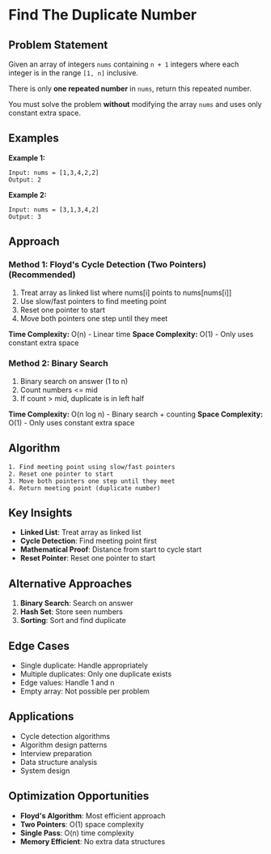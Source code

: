 # Find The Duplicate Number

## Problem Statement

Given an array of integers `nums` containing `n + 1` integers where each integer is in the range `[1, n]` inclusive.

There is only **one repeated number** in `nums`, return this repeated number.

You must solve the problem **without** modifying the array `nums` and uses only constant extra space.

## Examples

**Example 1:**
```
Input: nums = [1,3,4,2,2]
Output: 2
```

**Example 2:**
```
Input: nums = [3,1,3,4,2]
Output: 3
```

## Approach

### Method 1: Floyd's Cycle Detection (Two Pointers) (Recommended)
1. Treat array as linked list where nums[i] points to nums[nums[i]]
2. Use slow/fast pointers to find meeting point
3. Reset one pointer to start
4. Move both pointers one step until they meet

**Time Complexity:** O(n) - Linear time
**Space Complexity:** O(1) - Only uses constant extra space

### Method 2: Binary Search
1. Binary search on answer (1 to n)
2. Count numbers <= mid
3. If count > mid, duplicate is in left half

**Time Complexity:** O(n log n) - Binary search + counting
**Space Complexity:** O(1) - Only uses constant extra space

## Algorithm

```
1. Find meeting point using slow/fast pointers
2. Reset one pointer to start
3. Move both pointers one step until they meet
4. Return meeting point (duplicate number)
```

## Key Insights

- **Linked List**: Treat array as linked list
- **Cycle Detection**: Find meeting point first
- **Mathematical Proof**: Distance from start to cycle start
- **Reset Pointer**: Reset one pointer to start

## Alternative Approaches

1. **Binary Search**: Search on answer
2. **Hash Set**: Store seen numbers
3. **Sorting**: Sort and find duplicate

## Edge Cases

- Single duplicate: Handle appropriately
- Multiple duplicates: Only one duplicate exists
- Edge values: Handle 1 and n
- Empty array: Not possible per problem

## Applications

- Cycle detection algorithms
- Algorithm design patterns
- Interview preparation
- Data structure analysis
- System design

## Optimization Opportunities

- **Floyd's Algorithm**: Most efficient approach
- **Two Pointers**: O(1) space complexity
- **Single Pass**: O(n) time complexity
- **Memory Efficient**: No extra data structures
